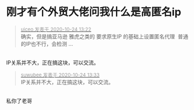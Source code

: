 # 刚才有个外贸大佬问我什么是高匿名ip


<div class="quote"><blockquote><font size="2"><a href="https://www.hostloc.com/forum.php?mod=redirect&amp;goto=findpost&amp;pid=9345448&amp;ptid=757923" target="_blank"><font color="#999999">uiceo 发表于 2020-10-24 13:22</font></a></font><br />
确实，但是搞亚马逊 雅虎之类的 要求原生IP 的基础上设置匿名代理&nbsp;&nbsp;普通的IP也不行，会检测 ...</blockquote></div><br />
IP关系并不大，正在搞这块，可以交流。

<div class="quote"><blockquote><font size="2"><a href="https://www.hostloc.com/forum.php?mod=redirect&amp;goto=findpost&amp;pid=9345503&amp;ptid=757923" target="_blank"><font color="#999999">suwubee 发表于 2020-10-24 13:33</font></a></font><br />
IP关系并不大，正在搞这块，可以交流。</blockquote></div><br />
私你了老哥
